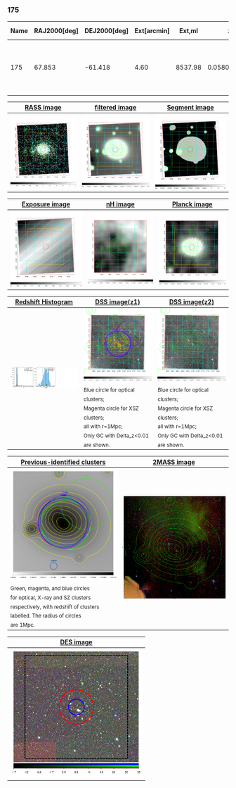 <div STYLE="page-break-after: always;"></div>

### 175

|Name|RAJ2000[deg]|DEJ2000[deg] |Ext[arcmin]| Ext,ml | z | z_src| C|GC(XSZ,Delta_z<0.01)| GC(OPT,Delta_z<0.01)|GC| R_sig[arcmin] | R500[arcmin] | R500[Mpc]| CRsig[c/s] | CR500[c/s] |L500[1E44 erg/s]|F500[1E-12 erg/s/cm^2]| M500[1E14 Msun]|Tx[keV]|Cnt_sig|Beta|Rc[arcmin]|Comment|Alias|
|---|---|---|---|---|---|------|---|--------|---------|----------|---|---|---|---|---|---|---|---|---|---|---|---|---|---|
|175| 67.853| -61.418| 4.60| 8537.98| 0.0580(0.005)| z1, z_xsz| B| B15, MCXC, PSZ2, Tar, XB| A, N, W| A, B15, MCXC, N, PSZ2, Tar, W, XB| 26.181| 18.251| 1.230| 2.729(0.055)| 2.599(0.053)| 4.083(0.034)| 50.740(0.416)| 5.59(0.02)| 6.31(0.02)| 4208.2| 0.995(-0.008+0.004)| 8.987(-0.089+0.070)| -| k508|

|[RASS image](../image/175/175_img.pdf)|[filtered image](../image/175/175_fil.pdf)|[Segment image](../image/175/175_seg.pdf)|
|-------------------|--------------------|-------------------|
| <img src="../image/175/175_img.png" width="300">  | <img src="../image/175/175_fil.png" width="300">   | <img src="../image/175/175_seg.png" width="300">  |

|[Exposure image](../image/175/175_mex.pdf)| [nH image](../image/175/175_nh.pdf)| [Planck image](../image/175/175_p.pdf)|
|-------------------|--------------------|-------------------|
|<img src="../image/175/175_mex.png" width="300">   | <img src="../image/175/175_nh.png" width="300">    | <img src="../image/175/175_p.png" width="300"> |

|[Redshift Histogram](../image/175/175_zg.pdf) | [DSS image(z1)](../image/175/175_dss_z1.pdf)      |  [DSS image(z2)](../image/175/175_dss_z2.pdf)    |
|-------------------|--------------------|-------------------|
|<img src="../image/175/175_zg.png" width="300"> |<img src="../image/175/175_dss_z1.png" width="300"> <sub><br>Blue circle for optical clusters; <br>Magenta circle for XSZ clusters; <br>all with r=1Mpc; <br>Only GC with Delta_z<0.01 are shown. </sub>| <img src="../image/175/175_dss_z2.png" width="300"><sub><br>Blue circle for optical clusters; <br>Magenta circle for XSZ clusters; <br>all with r=1Mpc; <br>Only GC with Delta_z<0.01 are shown. </sub> |

|[Previous-identified clusters](../image/175/175_gc.pdf) | [2MASS image](../image/175/175_2mass.pdf)      |
|-------------------|-------------------|
|<img src=../image/175/175_gc.png width="300"> <br><sub>Green, magenta, and blue circles <br>for optical, X-ray and SZ clusters <br>respectively, with redshift of clusters <br>labelled. The radius of circles <br>are 1Mpc.</sub>|<img src="../image/175/175_2mass.png" width="300">  |

|[DES image](../image/175/175_des.pdf)   |
|-------------------|
| <img src="../image/175/175_des.png" width="300">  |
